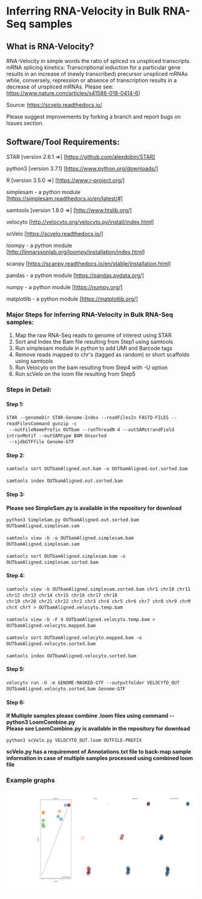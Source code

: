 # Inferring RNA-Velocity in Bulk RNA-Seq samples

## What is RNA-Velocity?
RNA-Velocity in simple words the ratio of spliced vs unspliced transcripts. mRNA splicing kinetics: 
Transcriptional induction for a particular gene results in an increase of (newly transcribed) precursor unspliced mRNAs 
while, conversely, repression or absence of transcription results in a decrease of unspliced mRNAs. 
Please see: https://www.nature.com/articles/s41586-018-0414-6)

 Source: https://scvelo.readthedocs.io/

Please suggest improvements by forking a branch and report bugs on Issues section.

## Software/Tool Requirements:
STAR [version 2.6.1 =>]  [https://github.com/alexdobin/STAR]

python3 [version 3.7.1]  [https://www.python.org/downloads/]

R [version 3.5.0 =>]     [https://www.r-project.org/]

simplesam - a python module [https://simplesam.readthedocs.io/en/latest/#]

samtools [version 1.8.0 =>] [http://www.htslib.org/]

velocyto [http://velocyto.org/velocyto.py/install/index.html]

scVelo [https://scvelo.readthedocs.io/]

loompy - a python module [http://linnarssonlab.org/loompy/installation/index.html]

scanpy [https://scanpy.readthedocs.io/en/stable/installation.html]

pandas - a python module [https://pandas.pydata.org/]

numpy - a python module [https://numpy.org/]

matplotlib - a python module [https://matplotlib.org/]



### Major Steps for inferring RNA-Velocity in Bulk RNA-Seq samples:

1. Map the raw RNA-Seq reads to genome of interest using STAR
2. Sort and Index the Bam file resulting from Step1 using samtools
3. Run simplesam module in python to add UMI and Barcode tags
4. Remove reads mapped to chr's (tagged as random) or short scaffolds using samtools
5. Run Velocyto on the bam resulting from Step4 with -U option
6. Run scVelo on the loom file resulting from Step5

### Steps in Detail:

#### Step 1: 

```
STAR --genomeDir STAR-Genome-Index --readFilesIn FASTQ-FILES --readFilesCommand gunzip -c
 --outFileNamePrefix OUTbam --runThreadN 4 --outSAMstrandField intronMotif --outSAMtype BAM Unsorted 
 --sjdbGTFfile Genome-GTF
```

#### Step 2:

```
samtools sort OUTbamAligned.out.bam -o OUTbamAligned.out.sorted.bam

samtools index OUTbamAligned.out.sorted.bam
```

#### Step 3:

**Please see SimpleSam.py is available in the repository for download**
```
python3 SimpleSam.py OUTbamAligned.out.sorted.bam OUTbamAligned.simplesam.sam

samtools view -b -o OUTbamAligned.simplesam.bam OUTbamAligned.simplesam.sam

samtools sort OUTbamAligned.simplesam.bam -o OUTbamAligned.simplesam.sorted.bam
```

#### Step 4:

```
samtools view -b OUTbamAligned.simplesam.sorted.bam chr1 chr10 chr11 chr12 chr13 chr14 chr15 chr16 chr17 chr18
chr19 chr20 chr21 chr22 chr2 chr3 chr4 chr5 chr6 chr7 chr8 chr9 chrM chrX chrY > OUTbamAligned.velocyto.temp.bam

samtools view -b -F 4 OUTbamAligned.velocyto.temp.bam > OUTbamAligned.velocyto.mapped.bam

samtools sort OUTbamAligned.velocyto.mapped.bam -o OUTbamAligned.velocyto.sorted.bam

samtools index OUTbamAligned.velocyto.sorted.bam
```

#### Step 5:

```
velocyto run -U -m GENOME-MASKED-GTF --outputfolder VELOCYTO_OUT OUTbamAligned.velocyto.sorted.bam Genome-GTF
```

#### Step 6:
__If Multiple samples please combine .loom files using command -- python3 LoomCombine.py__   
__Please see LoomCombine.py is available in the repository for download__
```
python3 scVelo.py VELOCYTO_OUT.loom OUTFILE-PREFIX
```
__scVelo.py has a requirement of Annotations.txt file to back-map sample information in case of multiple 
samples processed using combined loom file__

### Example graphs
![Graph](graph.png)
